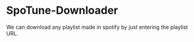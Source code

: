 # SpoTune-Downloader
We can download any playlist made in spotify by just entering the playlist URL.
